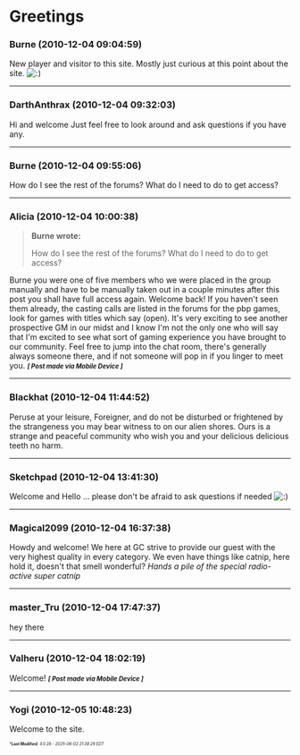 # Greetings

### **Burne** (2010-12-04 09:04:59)

New player and visitor to this site. Mostly just curious at this point about the site. <!-- s:) -->![:)](https://i.ibb.co/8LPNcWCM/icon-e-smile.gif)<!-- s:) -->

---

### **DarthAnthrax** (2010-12-04 09:32:03)

Hi and welcome
Just feel free to look around and ask questions if you have any.

---

### **Burne** (2010-12-04 09:55:06)

How do I see the rest of the forums? What do I need to do to get access?

---

### **Alicia** (2010-12-04 10:00:38)

> **Burne wrote:**
>
> How do I see the rest of the forums? What do I need to do to get access?

Burne you were one of five members who we were placed in the group manually and have to be manually taken out in a couple minutes after this post you shall have full access again.
Welcome back!
If you haven't seen them already, the casting calls are listed in the forums for the pbp games, look for games with titles which say (open). It's very exciting to see another prospective GM in our midst and I know I'm not the only one who will say that I'm excited to see what sort of gaming experience you have brought to our community.
Feel free to jump into the chat room, there's generally always someone there, and if not someone will pop in if you linger to meet you.
<span style="font-size: 0.80em;">***[ Post made via Mobile Device ]***</span>

---

### **Blackhat** (2010-12-04 11:44:52)

Peruse at your leisure, Foreigner, and do not be disturbed or frightened by the strangeness you may bear witness to on our alien shores. Ours is a strange and peaceful community who wish you and your delicious delicious teeth no harm.

---

### **Sketchpad** (2010-12-04 13:41:30)

Welcome and Hello ... please don't be afraid to ask questions if needed <!-- s:) -->![:)](https://i.ibb.co/8LPNcWCM/icon-e-smile.gif)<!-- s:) -->

---

### **Magical2099** (2010-12-04 16:37:38)

Howdy and welcome! We here at GC strive to provide our guest with the very highest quality in every category. We even have things like catnip, here hold it, doesn't that smell wonderful?
*Hands a pile of the special radio-active super catnip*

---

### **master_Tru** (2010-12-04 17:47:37)

hey there

---

### **Valheru** (2010-12-04 18:02:19)

Welcome!
<span style="font-size: 0.80em;">***[ Post made via Mobile Device ]***</span>

---

### **Yogi** (2010-12-05 10:48:23)

Welcome to the site.



<span style="font-size: 0.5em;">***Last Modified**: 4.0.28 - *2025-06-02 21:38:29 EDT*</span>